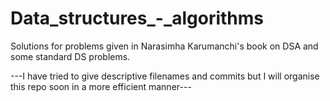 # Data_structures_-_algorithms
Solutions for problems given in Narasimha Karumanchi's book on DSA and some standard DS problems.

---I have tried to give descriptive filenames and commits but I will organise this repo soon in a more efficient manner---
